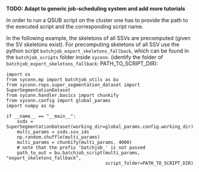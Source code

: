 **TODO: Adapt to generic job-scheduling system and add more tutorials**

In order to run a QSUB script on the cluster one has to provide the path
 to the executed script and the corresponding script name.

 In the following example, the skeletons of all SSVs are precomputed
 (given the SV skeletons exist).
For precomputing skeletons of all SSV use the python script `batchjob_export_skeletons_fallback`,
which can be found in the `batchjob_scripts` folder inside `syconn`.
(identify the folder of `batchjob_export_skeletons_fallback`: PATH_TO_SCRIPT_DIR):
```
import os
from syconn.mp import batchjob_utils as bu
from syconn.reps.super_segmentation_dataset import SuperSegmentationDataset
from syconn.handler.basics import chunkify
from syconn.config import global_params
import numpy as np

if __name__ == "__main__":
    ssds = SuperSegmentationDataset(working_dir=global_params.config.working_dir)
    multi_params = ssds.ssv_ids
    np.random.shuffle(multi_params)
    multi_params = chunkify(multi_params, 4000)
    # note that the prefix 'batchjob_' is not passed
    path_to_out = bu.batchjob_script(multi_params, "export_skeletons_fallback",
                                     script_folder=PATH_TO_SCRIPT_DIR)
```